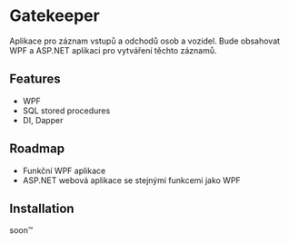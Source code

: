 # Gatekeeper

Aplikace pro záznam vstupů a odchodů osob a vozidel. Bude obsahovat WPF a ASP.NET aplikaci pro vytváření těchto záznamů.



## Features

- WPF
- SQL stored procedures
- DI, Dapper


## Roadmap

- Funkční WPF aplikace
- ASP.NET webová aplikace se stejnými funkcemi jako WPF


## Installation

soon™
